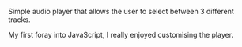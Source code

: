 Simple audio player that allows the user to select between 3 different tracks. 

My first foray into JavaScript, I really enjoyed customising the player.

